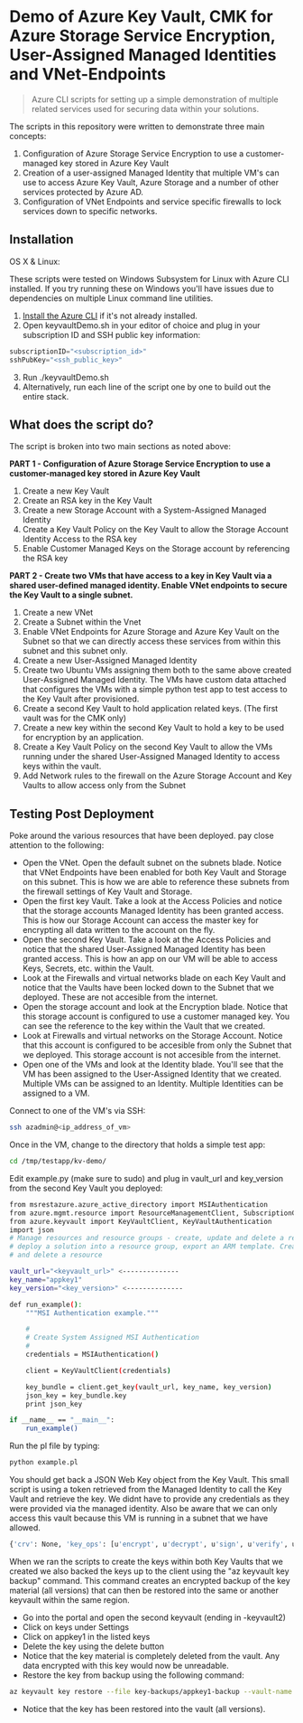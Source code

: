 # Demo of Azure Key Vault, CMK for Azure Storage Service Encryption, User-Assigned Managed Identities and VNet-Endpoints
> Azure CLI scripts for setting up a simple demonstration of multiple related services used for securing data within your solutions.

The scripts in this repository were written to demonstrate three main concepts:

1. Configuration of Azure Storage Service Encryption to use a customer-managed key stored in Azure Key Vault
2. Creation of a user-assigned Managed Identity that multiple VM's can use to access Azure Key Vault, Azure Storage and a number of other services protected by Azure AD.
3. Configuration of VNet Endpoints and service specific firewalls to lock services down to specific networks.

## Installation

OS X & Linux:

These scripts were tested on Windows Subsystem for Linux with Azure CLI installed.
If you try running these on Windows you'll have issues due to dependencies on multiple Linux command line utilities.

1. [Install the Azure CLI](https://docs.microsoft.com/en-us/cli/azure/install-azure-cli-apt?view=azure-cli-latest) if it's not already installed.
2. Open keyvaultDemo.sh in your editor of choice and plug in your subscription ID and SSH public key information:

```py
subscriptionID="<subscription_id>"
sshPubKey="<ssh_public_key>"
```
3. Run ./keyvaultDemo.sh
4. Alternatively, run each line of the script one by one to build out the entire stack.

## What does the script do?

The script is broken into two main sections as noted above:

**PART 1 - Configuration of Azure Storage Service Encryption to use a customer-managed key stored in Azure Key Vault**

1. Create a new Key Vault
2. Create an RSA key in the Key Vault
3. Create a new Storage Account with a System-Assigned Managed Identity
4. Create a Key Vault Policy on the Key Vault to allow the Storage Account Identity Access to the RSA key
5. Enable Customer Managed Keys on the Storage account by referencing the RSA key

**PART 2 - Create two VMs that have access to a key in Key Vault via a shared user-defined managed identity. Enable VNet endpoints to secure the Key Vault to a single subnet.**

1. Create a new VNet
2. Create a Subnet within the Vnet
3. Enable VNet Endpoints for Azure Storage and Azure Key Vault on the Subnet so that we can directly access these services from within this subnet and this subnet only.
4. Create a new User-Assigned Managed Identity
5. Create two Ubuntu VMs assigning them both to the same above created User-Assigned Managed Identity. The VMs have custom data attached that configures the VMs with a simple python test app to test access to the Key Vault after provisioned.
6. Create a second Key Vault to hold application related keys. (The first vault was for the CMK only)
7. Create a new key within the second Key Vault to hold a key to be used for encryption by an application.
8. Create a Key Vault Policy on the second Key Vault to allow the VMs running under the shared User-Assigned Managed Identity to access keys within the vault.
9. Add Network rules to the firewall on the Azure Storage Account and Key Vaults to allow access only from the Subnet

## Testing Post Deployment

Poke around the various resources that have been deployed. pay close attention to the following:
* Open the VNet. Open the default subnet on the subnets blade. Notice that VNet Endpoints have been enabled for both Key Vault and Storage on this subnet. This is how we are able to reference these subnets from the firewall settings of Key Vault and Storage.
* Open the first key Vault. Take a look at the Access Policies and notice that the storage accounts Managed Identity has been granted access. This is how our Storage Account can access the master key for encrypting all data written to the account on the fly.
* Open the second Key Vault. Take a look at the Access Policies and notice that the shared User-Assigned Managed Identity has been granted access. This is how an app on our VM will be able to access Keys, Secrets, etc. within the Vault.
* Look at the Firewalls and virtual networks blade on each Key Vault and notice that the Vaults have been locked down to the Subnet that we deployed. These are not accesible from the internet.
* Open the storage account and look at the Encryption blade. Notice that this storage account is configured to use a customer managed key. You can see the reference to the key within the Vault that we created.
* Look at  Firewalls and virtual networks on the Storage Account. Notice that this account is configured to be accesible from only the Subnet that we deployed. This storage account is not accesible from the internet.
* Open one of the VMs and look at the Identity blade. You'll see that the VM has been assigned to the User-Assigned Identity that we created. Multiple VMs can be assigned to an Identity. Multiple Identities can be assigned to a VM.

Connect to one of the VM's via SSH:

```sh
ssh azadmin@<ip_address_of_vm>
```
Once in the VM, change to the directory that holds a simple test app:

```sh
cd /tmp/testapp/kv-demo/
```
Edit example.py (make sure to sudo) and plug in vault_url and key_version from the second Key Vault you deployed:
```sh
from msrestazure.azure_active_directory import MSIAuthentication
from azure.mgmt.resource import ResourceManagementClient, SubscriptionClient
from azure.keyvault import KeyVaultClient, KeyVaultAuthentication
import json
# Manage resources and resource groups - create, update and delete a resource group,
# deploy a solution into a resource group, export an ARM template. Create, read, update
# and delete a resource

vault_url="<keyvault_url>" <--------------
key_name="appkey1"
key_version="<key_version>" <--------------

def run_example():
    """MSI Authentication example."""

    #
    # Create System Assigned MSI Authentication
    #
    credentials = MSIAuthentication()

    client = KeyVaultClient(credentials)

    key_bundle = client.get_key(vault_url, key_name, key_version)
    json_key = key_bundle.key
    print json_key

if __name__ == "__main__":
    run_example()
```
Run the pl file by typing:

```sh
python example.pl
```
You should get back a JSON Web Key object from the Key Vault. This small script is using a token retrieved from the Managed Identity to call the Key Vault and retrieve the key. We didnt have to provide any credentials as  they were provided via the managed identity. Also be aware that we can only access this vault because this VM is running in a subnet that we have allowed. 

```sh
{'crv': None, 'key_ops': [u'encrypt', u'decrypt', u'sign', u'verify', u'wrapKey', u'unwrapKey'], 'e': '\x01\x00\x01', 'kty': u'RSA', 'k': None, 'n': '\xbd\xa1\xfe\xddy:\xda\xb0\xa3\x1e\xb3\xc8^T\xc4\x02\xa3\xec\xac\x0f\x14\xe6"nY.\x17(Q\x7f\xcb\x0b\xd7ZB\xb9\x02\x98[\x16\x95Zzr\x1c_\xad\x8f\xf2\xfd\xe5\xef\xbb\xe3ks\xf8\xfd\x95|\x1a\xd9\xc5\x8f\xd1\xed\xd9t]L\xe2-\x93\xba\xab\xfa\xe1TC\xad~c+\x8b\xbc\x7fg\x00\x9d}K\xac}j{\xf0L\xa7\xf1S \xf6\xee\xf0\xcf\x8b\xe0\x11\xaf\xe0.\x87\xdfQr\xdb"\xefx\x15F\xf9\xcc\x06\\\x83\xc7X\x99\xe9\xbf\x8e\xe7\xd5\x19M\x92.|x\xa0I@X\xf3m\x7f\xa7\xb4\x8e\x81U\xc1+\\\xe3\xa6\xe1\xbe \x0e\n]\xf7+\xb1\xad:\xfdA\xd9\xcb.\x87\t\xeb\x94\xef\x06=\x04\r\x05\x81\x9f\xadx5u\xc8\xdf\x1f\x12o\x19\xf8\x10*!\x16\xe1\xc7\xc7M\x0b\xfb\n\xb1v\xd1+\x95[>q\x04\xcb"\xb0\xfdG46\xaaQ(\x9f\\\xed\xe8\xfc]g2\x86Wx\xf8\xd9\x1a\xca\xe02\xec\xa1^\xd1u\xaed\xcc\x05u\xca\x8b\x19', 'q': None, 'p': None, 'additional_properties': {}, 't': None, 'kid': u'https://rlheulkvdemo-keyvault2.vault.azure.net/keys/appkey1/66f96e4342eb413f9c8ad08bd2190ae1', 'qi': None, 'x': None, 'dq': None, 'y': None, 'dp': None, 'd': None}
```
When we ran the scripts to create the keys within both Key Vaults that we created we also backed the keys up to the client using the "az keyvault key backup" command. This command creates an encrypted backup of the key material (all versions) that can then be restored into the same or another keyvault within the same region.

* Go into the portal and open the second keyvault (ending in -keyvault2)
* Click on keys under Settings
* Click on appkey1 in the listed keys
* Delete the key using the delete button
* Notice that the key material is completely deleted from the vault. Any data encrypted with this key would now be unreadable.
* Restore the key from backup using the following command:

```sh
az keyvault key restore --file key-backups/appkey1-backup --vault-name <insert_vault_name_here>
```
* Notice that the key has been restored into the vault (all versions). 